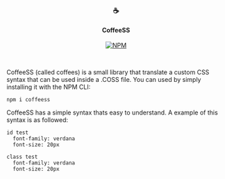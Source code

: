 
<h3 align="center">☕</h3>
<h4 align="center">CoffeeSS</h4>

<p align="center">
  <a href="https://www.npmjs.com/package/coffeess"><img src="https://img.shields.io/npm/v/coffeess.svg?color=%fcba03&sanitize=true" alt="NPM"></a>
</p>
<br>
<p> CoffeeSS (called coffees) is a small library that translate a custom CSS syntax that can be used inside a .COSS file. You can used by simply installing it with the NPM CLI:</p>

```shell
npm i coffeess
```

CoffeeSS has a simple syntax thats easy to understand. A example of this syntax is as followed:

```shell
id test 
  font-family: verdana
  font-size: 20px

class test 
  font-family: verdana
  font-size: 20px
```
